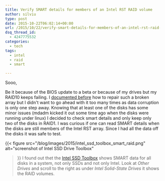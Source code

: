 ```yaml
---
title: Verify SMART details for members of an Intel RST RAID volume
author: silviu
type: post
date: 2015-10-22T06:02:14+00:00
url: /2015/10/22/verify-smart-details-for-members-of-an-intel-rst-raid-volume/
dsq_thread_id:
  - 4247775532
categories:
  - tech
tags:
  - intel
  - raid
  - smart

---
```

Sooo,

Be it because of the BIOS update to a beta or because of my drives but my RAID10 keeps failing. I [documented before][1] how to repair such a broken array but I didn't want to go ahead with it too many times as data corruption is only one step away. Knowing that at least one of the disks has some minor issues (mdadm kicked it out some time ago when the disks were running under linux) I decided to check smart details and only keep only two of the disks in RAID1. I was curious if one can read SMART details when the disks are still members of the Intel RST array. Since I had all the data off the disks it was safe to test.

{{< figure 
    src="/blog/images/2015/intel_ssd_toolbox_smart_raid.png" 
    alt="screenshot of Intel SSD Drive Toolbox" 
>}}
I found out thet the [Intel SSD Toolbox][2] shows SMART data for all disks in a system, not only SSDs and not only Intel. Look at _Other Drives_ and scroll to the right as under _Intel Solid-State Drives_ it shows the RAID volumes.

 [1]: http://www.sgvulcan.com/2015/10/14/intel-rst-raid-non-raid-disk-after-bios-update/
 [2]: https://www.google.com/?gws_rd=ssl#q=Intel+SSD+toolbox